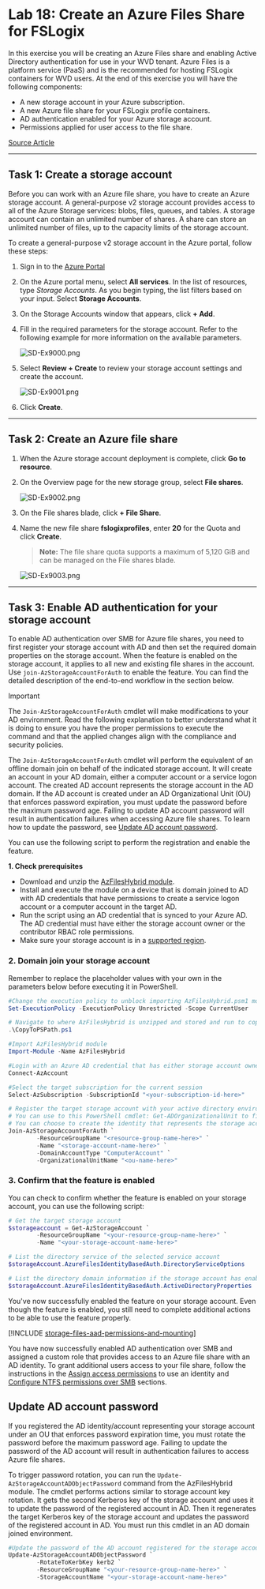 # Lab 18: Create an Azure Files Share for FSLogix

In this exercise you will be creating an Azure Files share and enabling Active Directory authentication for use in your WVD tenant. Azure Files is a platform service (PaaS) and is the recommended for hosting FSLogix containers for WVD users. At the end of this exercise you will have the following components:

- A new storage account in your Azure subscription.
- A new Azure file share for your FSLogix profile containers.
- AD authentication enabled for your Azure storage account.
- Permissions applied for user access to the file share.

[Source Article](https://docs.microsoft.com/en-us/azure/storage/files/storage-files-quick-create-use-windows)

---

## Task 1: Create a storage account

Before you can work with an Azure file share, you have to create an Azure storage account. A general-purpose v2 storage account provides access to all of the Azure Storage services: blobs, files, queues, and tables. A storage account can contain an unlimited number of shares. A share can store an unlimited number of files, up to the capacity limits of the storage account.

To create a general-purpose v2 storage account in the Azure portal, follow these steps:

1. Sign in to the [Azure Portal](https://portal.azure.com/)

2. On the Azure portal menu, select **All services**. In the list of resources, type *Storage Accounts*. As you begin typing, the list filters based on your input. Select **Storage Accounts**.

3. On the Storage Accounts window that appears, click **+ Add**.

4. Fill in the required parameters for the storage account. Refer to the following example for more information on the available parameters.

   ![SD-Ex9000.png](../attachments/SD-Ex9000-8eccf4dd-29b8-44c3-89c4-396fa11e180a.png)

5. Select **Review + Create** to review your storage account settings and create the account.

   ![SD-Ex9001.png](../attachments/SD-Ex9001-9f9cde2b-5498-4ff2-8f14-74e2470b1334.png)

6. Click **Create**.

---

## Task 2: Create an Azure file share

1. When the Azure storage account deployment is complete, click **Go to resource**.

2. On the Overview page for the new storage group, select **File shares**.

   ![SD-Ex9002.png](../attachments/SD-Ex9002-1991aee8-a06f-4b91-9b85-c35f8ec0d639.png)

3. On the File shares blade, click **+ File Share**.

4. Name the new file share **fslogixprofiles**, enter **20** for the Quota and click **Create**.

   > **Note:** The file share quota supports a maximum of 5,120 GiB and can be managed on the File shares blade.

   ![SD-Ex9003.png](../attachments/SD-Ex9003-b9beffb1-7b2a-483c-9fc0-0f1c7b0d266a.png)

---

## Task 3: Enable AD authentication for your storage account

To enable AD authentication over SMB for Azure file shares, you need to first register your storage account with AD and then set the required domain properties on the storage account. When the feature is enabled on the storage account, it applies to all new and existing file shares in the account. Use `join-AzStorageAccountForAuth` to enable the feature. You can find the detailed description of the end-to-end workflow in the section below. 

> [!IMPORTANT]
> The `Join-AzStorageAccountForAuth` cmdlet will make modifications to your AD environment. Read the following explanation to better understand what it is doing to ensure you have the proper permissions to execute the command and that the applied changes align with the compliance and security policies. 

The `Join-AzStorageAccountForAuth` cmdlet will perform the equivalent of an offline domain join on behalf of the indicated storage account. It will create an account in your AD domain, either a computer account or a service logon account. The created AD account represents the storage account in the AD domain. If the AD account is created under an AD Organizational Unit (OU) that enforces password expiration, you must update the password before the maximum password age. Failing to update AD account password will result in authentication failures when accessing Azure file shares. To learn how to update the password, see [Update AD account password](#update-ad-account-password).

You can use the following script to perform the registration and enable the feature.

**1. Check prerequisites**
- Download and unzip the [AzFilesHybrid module](https://github.com/Azure-Samples/azure-files-samples/releases).
- Install and execute the module on a device that is domain joined to AD with AD credentials that have permissions to create a service logon account or a computer account in the target AD.
-  Run the script using an AD credential that is synced to your Azure AD. The AD credential must have either the storage account owner or the contributor RBAC role permissions.
- Make sure your storage account is in a [supported region](#regional-availability).

### 2. Domain join your storage account
Remember to replace the placeholder values with your own in the parameters below before executing it in PowerShell.

```PowerShell
#Change the execution policy to unblock importing AzFilesHybrid.psm1 module
Set-ExecutionPolicy -ExecutionPolicy Unrestricted -Scope CurrentUser

# Navigate to where AzFilesHybrid is unzipped and stored and run to copy the files into your path
.\CopyToPSPath.ps1 

#Import AzFilesHybrid module
Import-Module -Name AzFilesHybrid

#Login with an Azure AD credential that has either storage account owner or contributer RBAC assignment
Connect-AzAccount

#Select the target subscription for the current session
Select-AzSubscription -SubscriptionId "<your-subscription-id-here>"

# Register the target storage account with your active directory environment under the target OU (for example: specify the OU with Name as "UserAccounts" or DistinguishedName as "OU=UserAccounts,DC=CONTOSO,DC=COM"). 
# You can use to this PowerShell cmdlet: Get-ADOrganizationalUnit to find the Name and DistinguishedName of your target OU. If you are using the OU Name, specify it with -OrganizationalUnitName as shown below. If you are using the OU DistinguishedName, you can set it with -OrganizationalUnitDistinguishedName.
# You can choose to create the identity that represents the storage account as either a Service Logon Account or Computer Account, depends on the AD permission you have and preference. 
Join-AzStorageAccountForAuth `
        -ResourceGroupName "<resource-group-name-here>" `
        -Name "<storage-account-name-here>" `
        -DomainAccountType "ComputerAccount" `
        -OrganizationalUnitName "<ou-name-here>"
```

### 3. Confirm that the feature is enabled

You can check to confirm whether the feature is enabled on your storage account, you can use the following script:

```PowerShell
# Get the target storage account
$storageaccount = Get-AzStorageAccount `
        -ResourceGroupName "<your-resource-group-name-here>" `
        -Name "<your-storage-account-name-here>"

# List the directory service of the selected service account
$storageAccount.AzureFilesIdentityBasedAuth.DirectoryServiceOptions

# List the directory domain information if the storage account has enabled AD authentication for file shares
$storageAccount.AzureFilesIdentityBasedAuth.ActiveDirectoryProperties
```

You've now successfully enabled the feature on your storage account. Even though the feature is enabled, you still need to complete additional actions to be able to use the feature properly.

[!INCLUDE [storage-files-aad-permissions-and-mounting](../../../includes/storage-files-aad-permissions-and-mounting.md)]

You have now successfully enabled AD authentication over SMB and assigned a custom role that provides access to an Azure file share with an AD identity. To grant additional users access to your file share, follow the instructions in the [Assign access permissions](#assign-access-permissions-to-an-identity) to use an identity and [Configure NTFS permissions over SMB](#configure-ntfs-permissions-over-smb) sections.

## Update AD account password

If you registered the AD identity/account representing your storage account under an OU that enforces password expiration time, you must rotate the password before the maximum password age. Failing to update the password of the AD account will result in authentication failures to access Azure file shares.  

To trigger password rotation, you can run the `Update-AzStorageAccountADObjectPassword` command from the AzFilesHybrid module. The cmdlet performs actions similar to storage account key rotation. It gets the second Kerberos key of the storage account and uses it to update the password of the registered account in AD. Then it regenerates the target Kerberos key of the storage account and updates the password of the registered account in AD. You must run this cmdlet in an AD domain joined environment.

```PowerShell
#Update the password of the AD account registered for the storage account
Update-AzStorageAccountADObjectPassword `
        -RotateToKerbKey kerb2 `
        -ResourceGroupName "<your-resource-group-name-here>" `
        -StorageAccountName "<your-storage-account-name-here>"
```
